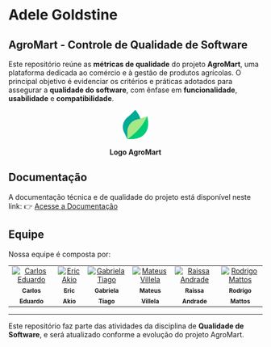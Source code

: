 # Adele Goldstine

## AgroMart - Controle de Qualidade de Software


Este repositório reúne as **métricas de qualidade** do projeto **AgroMart**, uma plataforma dedicada ao comércio e à gestão de produtos agrícolas. O principal objetivo é evidenciar os critérios e práticas adotados para assegurar a **qualidade do software**, com ênfase em **funcionalidade**, **usabilidade** e **compatibilidade**.


<p align="center">
  <img src="docs/images/logo_agromart.png" 
       width="50px" 
       alt="Logo AgroMart">
</p>

<p align="center"><b>Logo AgroMart</b></p>

##  Documentação

A documentação técnica e de qualidade do projeto está disponível neste link:  👉 [Acesse a Documentação](https://fcte-qualidade-de-software-1.github.io/2025-1-T01--Adele-Goldstine/)

##  Equipe

Nossa equipe é composta por:
<table>
  <tr>
    <td align="center">
      <a href="https://github.com/CarlosEduardoMendesdeMesquita">
        <img src="https://github.com/CarlosEduardoMendesdeMesquita.png" width="100px;" alt="Carlos Eduardo"/><br />
        <sub><b>Carlos Eduardo</b></sub>
      </a>
    </td>
    <td align="center">
      <a href="https://github.com/eric-kingu">
        <img src="https://github.com/eric-kingu.png" width="100px;" alt="Eric Akio"/><br />
        <sub><b>Eric Akio</b></sub>
      </a>
    </td>
    <td align="center">
      <a href="https://github.com/GabrielaTiago">
        <img src="https://github.com/GabrielaTiago.png" width="100px;" alt="Gabriela Tiago"/><br />
        <sub><b>Gabriela Tiago</b></sub>
      </a>
    </td>
    <td align="center">
      <a href="https://github.com/MVConsorte">
        <img src="https://github.com/MVConsorte.png" width="100px;" alt="Mateus Villela"/><br />
        <sub><b>Mateus Villela</b></sub>
      </a>
    </td>
    <td align="center">
      <a href="https://github.com/RaissaAndradeS">
        <img src="https://github.com/RaissaAndradeS.png" width="100px;" alt="Raissa Andrade"/><br />
        <sub><b>Raissa Andrade</b></sub>
      </a>
    </td>
    <td align="center">
      <a href="https://github.com/Rodrigomfab88">
        <img src="https://github.com/Rodrigomfab88.png" width="100px;" alt="Rodrigo Mattos"/><br />
        <sub><b>Rodrigo Mattos</b></sub>
      </a>
    </td>
  </tr>
</table>


---

Este repositório faz parte das atividades da disciplina de **Qualidade de Software**, e será atualizado conforme a evolução do projeto AgroMart.
